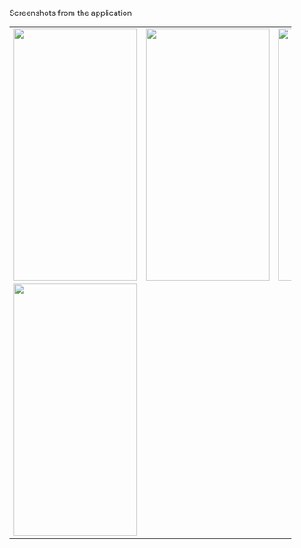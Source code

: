 Screenshots from the application 
  
<table>
  <tr>
    <td><img src="https://user-images.githubusercontent.com/76439620/126899982-d986ad7c-23ee-4197-88f9-8f01872959b9.jpg" width=220 height=450></td>
    <td><img src="https://user-images.githubusercontent.com/76439620/126899993-19b4b430-3b4c-4dd9-8219-5735c298d786.jpg" width=220 height=450></td>
    <td><img src="https://user-images.githubusercontent.com/76439620/126900009-4fa20213-4f7f-4115-b575-611bd8e3f506.jpg" width=220 height=450></td>
    <td><img src="https://user-images.githubusercontent.com/76439620/126900033-32a5b026-601a-44c2-89bd-6ef71550bc3a.jpg" width=220 height=450></td>
  </tr>
  
  <tr>
    <td><img src="https://user-images.githubusercontent.com/76439620/126900053-fa27b513-f098-4843-a18a-9b0791fb5c3c.jpg" width=220 height=450></td>
  </tr>
  
 </table>
